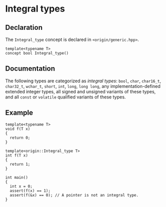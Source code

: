 
# Integral types

## Declaration

The `Integral_type` concept is declared in `<origin/generic.hpp>`.

``` {.cpp}
template<typename T>
concept bool Integral_type()
```

## Documentation

The following types are categorized as *integral types*: `bool`, `char`,
`char16_t`, `char32_t`, `wchar_t`, `short`, `int`, `long`, `long long`,
any implementation-defined extended integer types, all signed and
unsigned variants of these types, and all `const` or `volatile` qualified
variants of these types.

## Example

``` {.cpp}
template<typename T>
void f(T x)
{
  return 0;
}

template<origin::Integral_type T>
int f(T x)
{
  return 1;
}

int main()
{
  int x = 0;
  assert(f(x) == 1);
  assert(f(&x) == 0); // A pointer is not an integral type.
}
```
